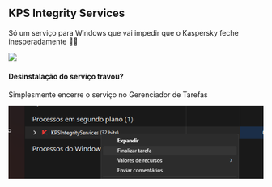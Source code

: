 ## KPS Integrity Services

Só um serviço para Windows que vai impedir que o Kaspersky feche inesperadamente 🤷‍♂️



![](C:.\01.png)



#### Desinstalação do serviço travou?

Simplesmente encerre o serviço no Gerenciador de Tarefas

![](.\02.png)